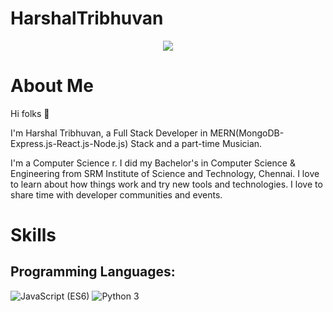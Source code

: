 # HarshalTribhuvan

<p align="center">
    <img src="https://github-readme-stats.vercel.app/api?username=harshaltribhuwan&show_icons=true&count_private=true&theme=dark"/>
</p>

# About Me
Hi folks :wave: 

I'm Harshal Tribhuvan, a Full Stack Developer in MERN(MongoDB-Express.js-React.js-Node.js) Stack and a part-time Musician.

I'm a Computer Science r. I did my Bachelor's in Computer Science & Engineering from SRM Institute of Science and Technology, Chennai. I love to learn about how things work and try new tools and technologies. I love to share time with developer communities and events.

# Skills
## Programming Languages:

<img src="https://img.shields.io/badge/JavaScript (ES6)-brightgreen" alt="JavaScript (ES6)" /> <img src="https://img.shields.io/badge/Python 3-informational" alt="Python 3" />

<!-- * C/C++
* JavaScript (ES6)
* Python 3

## Frameworks:

<details>
    <summary>view list...</summary>
    <ul>
        <li>MERN</li>
        <li>React</li>
        <li>Redux</li>
        <li>Node.js</li>
        <li>Express.js</li>
        <li>Mongo DB</li>
        <li>Firebase</li>        
    </ul>
</details>

## Database:

<details>
    <summary>view list...</summary>
    <ul>
        <li>MongoDB</li>
        <li>MySQL</li>
    </ul>
</details>



